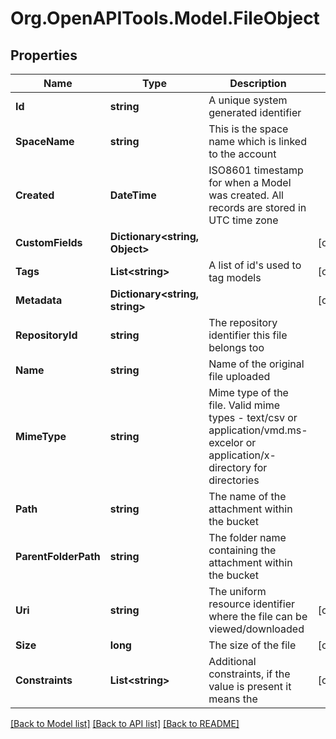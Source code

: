 
# Org.OpenAPITools.Model.FileObject

## Properties

Name | Type | Description | Notes
------------ | ------------- | ------------- | -------------
**Id** | **string** | A unique system generated identifier | 
**SpaceName** | **string** | This is the space name which is linked to the account | 
**Created** | **DateTime** | ISO8601 timestamp for when a Model was created. All records are stored in UTC time zone | 
**CustomFields** | **Dictionary&lt;string, Object&gt;** |  | [optional] 
**Tags** | **List&lt;string&gt;** | A list of id&#39;s used to tag models | [optional] 
**Metadata** | **Dictionary&lt;string, string&gt;** |  | [optional] 
**RepositoryId** | **string** | The repository identifier this file belongs too | 
**Name** | **string** | Name of the original file uploaded | 
**MimeType** | **string** | Mime type of the file. Valid mime types - text/csv or application/vmd.ms-excelor or application/x-directory for directories | 
**Path** | **string** | The name of the attachment within the bucket | 
**ParentFolderPath** | **string** | The folder name containing the attachment within the bucket | 
**Uri** | **string** | The uniform resource identifier where the file can be viewed/downloaded | [optional] 
**Size** | **long** | The size of the file | [optional] 
**Constraints** | **List&lt;string&gt;** | Additional constraints, if the value is present it means the | [optional] 

[[Back to Model list]](../README.md#documentation-for-models)
[[Back to API list]](../README.md#documentation-for-api-endpoints)
[[Back to README]](../README.md)

